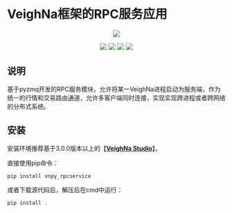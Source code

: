 # VeighNa框架的RPC服务应用

<p align="center">
  <img src ="https://vnpy.oss-cn-shanghai.aliyuncs.com/vnpy-logo.png"/>
</p>

<p align="center">
    <img src ="https://img.shields.io/badge/version-1.0.1-blueviolet.svg"/>
    <img src ="https://img.shields.io/badge/platform-linux|windows|mac-yellow.svg"/>
    <img src ="https://img.shields.io/badge/python-3.7|3.8|3.9|3.10-blue.svg" />
    <img src ="https://img.shields.io/github/license/vnpy/vnpy.svg?color=orange"/>
</p>

## 说明

基于pyzmq开发的RPC服务模块，允许将某一VeighNa进程启动为服务端，作为统一的行情和交易路由通道，允许多客户端同时连接，实现实现跨进程或者跨网络的分布式系统。

## 安装

安装环境推荐基于3.0.0版本以上的【[**VeighNa Studio**](https://www.vnpy.com)】。

直接使用pip命令：

```
pip install vnpy_rpcservice
```


或者下载源代码后，解压后在cmd中运行：

```
pip install .
```
